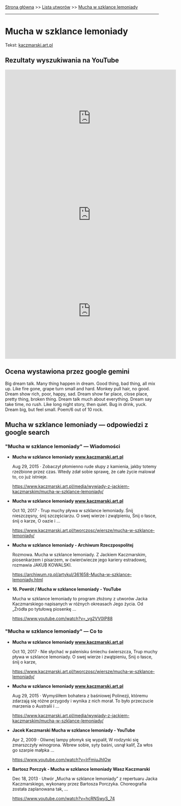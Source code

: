 [Strona główna](../index.md) >> [Lista utworów](../list.md) >> [Mucha w szklance lemoniady](293.md)

---

# Mucha w szklance lemoniady

Tekst: [kaczmarski.art.pl](https://www.kaczmarski.art.pl/tworczosc/wiersze/mucha-w-szklance-lemoniady/)

## Rezultaty wyszukiwania na YouTube

<iframe width="560" height="315" src="https://www.youtube.com/embed/7TzqSKxj9I0?si=IdontcarewhotheIRSsendsImnotpayingtaxes" title="YouTube video player" frameborder="0" allow="accelerometer; autoplay; clipboard-write; encrypted-media; gyroscope; picture-in-picture; web-share" referrerpolicy="strict-origin-when-cross-origin" allowfullscreen></iframe>

<iframe width="560" height="315" src="https://www.youtube.com/embed/NTNcxGVgn9I?si=IdontcarewhotheIRSsendsImnotpayingtaxes" title="YouTube video player" frameborder="0" allow="accelerometer; autoplay; clipboard-write; encrypted-media; gyroscope; picture-in-picture; web-share" referrerpolicy="strict-origin-when-cross-origin" allowfullscreen></iframe>

<iframe width="560" height="315" src="https://www.youtube.com/embed/lrFmiuJhIOw?si=IdontcarewhotheIRSsendsImnotpayingtaxes" title="YouTube video player" frameborder="0" allow="accelerometer; autoplay; clipboard-write; encrypted-media; gyroscope; picture-in-picture; web-share" referrerpolicy="strict-origin-when-cross-origin" allowfullscreen></iframe>

## Ocena wystawiona przez google gemini

Big dream talk. Many thing happen in dream. Good thing, bad thing, all mix up. Like fire gone, grape turn small and hard. Monkey pull hair, no good. Dream show rich, poor, happy, sad. Dream show far place, close place, pretty thing, broken thing.  Dream talk much about everything. Dream say take time, no rush. Like long night story, then quiet. Bug in drink, yuck. Dream big, but feel small. Poem/6 out of 10 rock.


## Mucha w szklance lemoniady — odpowiedzi z google search

### "Mucha w szklance lemoniady" — Wiadomości

- **Mucha w szklance lemoniady www.kaczmarski.art.pl**

    Aug 29, 2015  ·  Zobaczył płomienno rude słupy z kamienia, jakby totemy rzeźbione przez czas. Wtedy zdał sobie sprawę, że całe życie malował to, co już istnieje. 

   <https://www.kaczmarski.art.pl/media/wywiady-z-jackiem-kaczmarskim/mucha-w-szklance-lemoniady/>
- **Mucha w szklance lemoniady www.kaczmarski.art.pl**

    Oct 10, 2017  ·  Trup muchy pływa w szklance lemoniady. Śnij nieszczęsny, śnij szczęściarzu. O swej wierze i zwątpieniu, Śnij o łasce, śnij o karze, O oazie i ... 

   <https://www.kaczmarski.art.pl/tworczosc/wiersze/mucha-w-szklance-lemoniady/>
- **Mucha w szklance lemoniady - Archiwum Rzeczpospolitej**

    Rozmowa. Mucha w szklance lemoniady. Z Jackiem Kaczmarskim, piosenkarzem i pisarzem, w ćwierćwiecze jego kariery estradowej, rozmawia JAKUB KOWALSKI. 

   <https://archiwum.rp.pl/artykul/361658-Mucha-w-szklance-lemoniady.html>
- **16. Powrót / Mucha w szklance lemoniady - YouTube**

    Mucha w szklance lemoniady to program złożony z utworów Jacka Kaczmarskiego napisanych w różnych okreasach Jego życia. Od „Źródła po tytułową piosenkę ... 

   <https://www.youtube.com/watch?v=_vg2VV0IP88>

### "Mucha w szklance lemoniady" — Co to

- **Mucha w szklance lemoniady www.kaczmarski.art.pl**

    Oct 10, 2017  ·  Nie słychać w palenisku śmiechu świerszcza, Trup muchy pływa w szklance lemoniady. O swej wierze i zwątpieniu, Śnij o łasce, śnij o karze, 

   <https://www.kaczmarski.art.pl/tworczosc/wiersze/mucha-w-szklance-lemoniady/>
- **Mucha w szklance lemoniady www.kaczmarski.art.pl**

    Aug 29, 2015  ·  Wymyśliłem bohatera z baśniowej Polinezji, któremu zdarzają się różne przygody i wynika z nich morał. To było przeczucie marzenia o Australii i ... 

   <https://www.kaczmarski.art.pl/media/wywiady-z-jackiem-kaczmarskim/mucha-w-szklance-lemoniady/>
- **Jacek Kaczmarski Mucha w szklance lemoniady - YouTube**

    Apr 2, 2009  ·  Oliwnej lampy płomyk się wypalił, W rodzynki się zmarszczyły winogrona. Wbrew sobie, syty baśni, usnął kalif, Za włos go szarpie małpka ... 

   <https://www.youtube.com/watch?v=lrFmiuJhIOw>
- **Bartosz Porczyk - Mucha w szklance lemoniady Wasz Kaczmarski**

    Dec 18, 2013  ·  Utwór „Mucha w szklance lemoniady” z repertuaru Jacka Kaczmarskiego, wykonany przez Bartosza Porczyka. Choreografia została zaplanowana tak, ... 

   <https://www.youtube.com/watch?v=hcRNSwyS_74>

